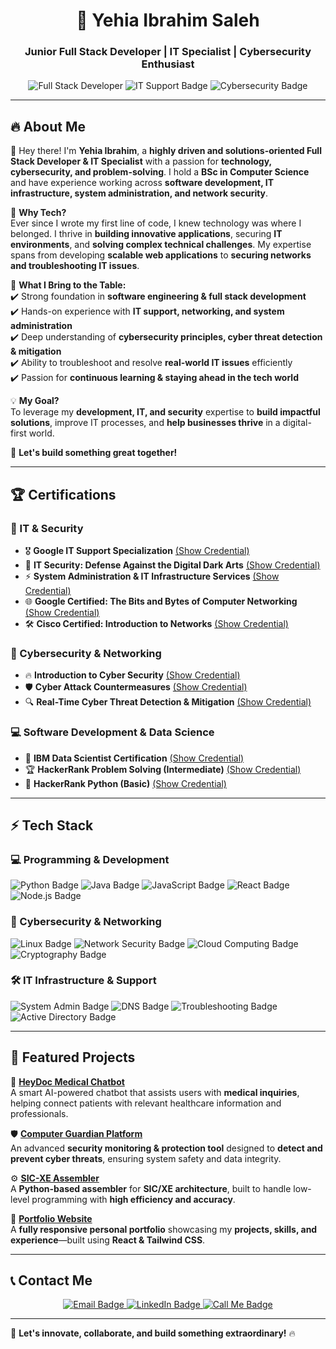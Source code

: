 <h1 align="center">🚀 Yehia Ibrahim Saleh</h1>
<h3 align="center">Junior Full Stack Developer | IT Specialist | Cybersecurity Enthusiast</h3>

<p align="center">
  <!-- Flat-style images without shields -->
  <img src="https://img.shields.io/badge/Full%20Stack%20Developer-%230077B5.svg?style=flat&logo=react&logoColor=white" alt="Full Stack Developer" title="Full Stack Developer"/>
  <img src="https://img.shields.io/badge/IT%20Support-%23F7DF1E.svg?style=flat&logo=linux&logoColor=black" alt="IT Support Badge"/>
  <img src="https://img.shields.io/badge/Cybersecurity-%231572B6.svg?style=flat&logo=security&logoColor=white" alt="Cybersecurity Badge"/>
</p>

---

## 🔥 About Me  

👋 Hey there! I'm **Yehia Ibrahim**, a **highly driven and solutions-oriented Full Stack Developer & IT Specialist** with a passion for **technology, cybersecurity, and problem-solving**. I hold a **BSc in Computer Science** and have experience working across **software development, IT infrastructure, system administration, and network security**.  

🔹 **Why Tech?**  
Ever since I wrote my first line of code, I knew technology was where I belonged. I thrive in **building innovative applications**, securing **IT environments**, and **solving complex technical challenges**. My expertise spans from developing **scalable web applications** to **securing networks and troubleshooting IT issues**.  

🔹 **What I Bring to the Table:**  
✔️ Strong foundation in **software engineering & full stack development**  
✔️ Hands-on experience with **IT support, networking, and system administration**  
✔️ Deep understanding of **cybersecurity principles, cyber threat detection & mitigation**  
✔️ Ability to troubleshoot and resolve **real-world IT issues** efficiently  
✔️ Passion for **continuous learning & staying ahead in the tech world**  

💡 **My Goal?**  
To leverage my **development, IT, and security** expertise to **build impactful solutions**, improve IT processes, and **help businesses thrive** in a digital-first world.  

🚀 **Let's build something great together!**  

---

## 🏆 Certifications  

### 📌 IT & Security  
- 🎖️ **Google IT Support Specialization** [(Show Credential)](https://www.coursera.org/account/accomplishments/specialization/TYTB60MV1MGG)  
- 🔰 **IT Security: Defense Against the Digital Dark Arts** [(Show Credential)](https://coursera.org/verify/4H1FPBJ9WQ4L)  
- ⚡ **System Administration & IT Infrastructure Services** [(Show Credential)](https://coursera.org/verify/HF8WR9WXOWW9)  
- 🌐 **Google Certified: The Bits and Bytes of Computer Networking** [(Show Credential)](https://coursera.org/verify/4M9A5UM8Z6RA)  
- 🛠 **Cisco Certified: Introduction to Networks** [(Show Credential)](https://drive.google.com/drive/folders/1Qnm27LKOkDnga3EezKZ8Bc2Uk3LhIVzf)  

### 🔐 Cybersecurity & Networking  
- 🔥 **Introduction to Cyber Security** [(Show Credential)](https://coursera.org/verify/specialization/QX962BTCLSJG)  
- 🛡️ **Cyber Attack Countermeasures** [(Show Credential)](https://coursera.org/verify/DNNU2UTZYZDH)  
- 🔍 **Real-Time Cyber Threat Detection & Mitigation** [(Show Credential)](https://coursera.org/verify/GFD9N48BDJED)  

### 💻 Software Development & Data Science  
- 🏅 **IBM Data Scientist Certification** [(Show Credential)](https://drive.google.com/file/d/1MqO2g8Whg5Zkkkuh1boyGGSRX0lJhyDB/view)  
- 🏆 **HackerRank Problem Solving (Intermediate)** [(Show Credential)](https://drive.google.com/file/d/1O8S9zDmR4WKb-vpZn2ySC9rWflxrrqvA/view?usp=drive_link)  
- 🎯 **HackerRank Python (Basic)** [(Show Credential)](https://drive.google.com/file/d/1S7fz9WvkkRHAlTS87x6NOwhyqsURuNGi/view?usp=drive_link)  

---

## ⚡ Tech Stack  

### 💻 Programming & Development  
<!-- Flat-style badges -->
<img src="https://img.shields.io/badge/Python-%2314354C.svg?style=flat&logo=python&logoColor=white" alt="Python Badge"/>
<img src="https://img.shields.io/badge/Java-%23ED8B00.svg?style=flat&logo=java&logoColor=white" alt="Java Badge"/>
<img src="https://img.shields.io/badge/JavaScript-%23F7DF1E.svg?style=flat&logo=javascript&logoColor=black" alt="JavaScript Badge"/>
<img src="https://img.shields.io/badge/React-%2361DAFB.svg?style=flat&logo=react&logoColor=black" alt="React Badge"/>
<img src="https://img.shields.io/badge/Node.js-%23339933.svg?style=flat&logo=node.js&logoColor=white" alt="Node.js Badge"/>

### 🔐 Cybersecurity & Networking  
<img src="https://img.shields.io/badge/Linux-%23FCC624.svg?style=flat&logo=linux&logoColor=black" alt="Linux Badge"/>
<img src="https://img.shields.io/badge/Network%20Security-%23000.svg?style=flat&logo=security&logoColor=white" alt="Network Security Badge"/>
<img src="https://img.shields.io/badge/Cloud%20Computing-%230077B5.svg?style=flat&logo=amazonaws&logoColor=white" alt="Cloud Computing Badge"/>
<img src="https://img.shields.io/badge/Cryptography-%23FF5733.svg?style=flat&logo=security&logoColor=white" alt="Cryptography Badge"/>

### 🛠 IT Infrastructure & Support  
<img src="https://img.shields.io/badge/System%20Admin-%23E34F26.svg?style=flat&logo=ubuntu&logoColor=white" alt="System Admin Badge"/>
<img src="https://img.shields.io/badge/DNS-%236DB33F.svg?style=flat&logo=cloudflare&logoColor=white" alt="DNS Badge"/>
<img src="https://img.shields.io/badge/Troubleshooting-%23FF9900.svg?style=flat&logo=windows&logoColor=white" alt="Troubleshooting Badge"/>
<img src="https://img.shields.io/badge/Active%20Directory-%230072C6.svg?style=flat&logo=microsoft&logoColor=white" alt="Active Directory Badge"/>

---

## 📌 Featured Projects  

🌟 **[HeyDoc Medical Chatbot](https://github.com/yourrepo)**  
A smart AI-powered chatbot that assists users with **medical inquiries**, helping connect patients with relevant healthcare information and professionals.  

🛡️ **[Computer Guardian Platform](https://github.com/yourrepo)**  
An advanced **security monitoring & protection tool** designed to **detect and prevent cyber threats**, ensuring system safety and data integrity.  

⚙️ **[SIC-XE Assembler](https://github.com/yourrepo)**  
A **Python-based assembler** for **SIC/XE architecture**, built to handle low-level programming with **high efficiency and accuracy**.  

🔧 **[Portfolio Website](https://github.com/yourrepo)**  
A **fully responsive personal portfolio** showcasing my **projects, skills, and experience**—built using **React & Tailwind CSS**.  

---

## 📞 Contact Me  

<p align="center">
  <a href="mailto:yahyaibrahem45@gmail.com">
    <img src="https://img.shields.io/badge/Email-D14836?style=flat&logo=gmail&logoColor=white" alt="Email Badge"/>
  </a>
  <a href="https://www.linkedin.com/in/yehiaibrahim">
    <img src="https://img.shields.io/badge/LinkedIn-0077B5?style=flat&logo=linkedin&logoColor=white" alt="LinkedIn Badge"/>
  </a>
  <a href="tel:0564269560">
    <img src="https://img.shields.io/badge/Call%20Me-34A853?style=flat&logo=whatsapp&logoColor=white" alt="Call Me Badge"/>
  </a>
</p>

---

🚀 **Let's innovate, collaborate, and build something extraordinary!** 🔥  
